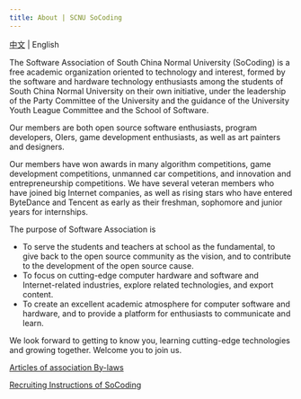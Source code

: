 ```yaml
---
title: About | SCNU SoCoding
---
```


[中文](/about) | English

The Software Association of South China Normal University (SoCoding) is a free academic organization oriented to technology and interest, formed by the software and hardware technology enthusiasts among the students of South China Normal University on their own initiative, under the leadership of the Party Committee of the University and the guidance of the University Youth League Committee and the School of Software.

Our members are both open source software enthusiasts, program developers, OIers, game development enthusiasts, as well as art painters and designers.

Our members have won awards in many algorithm competitions, game development competitions, unmanned car competitions, and innovation and entrepreneurship competitions. We have several veteran members who have joined big Internet companies, as well as rising stars who have entered ByteDance and Tencent as early as their freshman, sophomore and junior years for internships.

The purpose of Software Association is
- To serve the students and teachers at school as the fundamental, to give back to the open source community as the vision, and to contribute to the development of the open source cause.
- To focus on cutting-edge computer hardware and software and Internet-related industries, explore related technologies, and export content.
- To create an excellent academic atmosphere for computer software and hardware, and to provide a platform for enthusiasts to communicate and learn.

We look forward to getting to know you, learning cutting-edge technologies and growing together. Welcome you to join us.

[Articles of association By-laws](/bylaws)

[Recruiting Instructions of SoCoding](/recruitment)